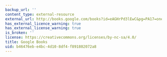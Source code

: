 ```yaml
---
backup_url: ''
content_type: external-resource
external_url: http://books.google.com/books?id=eAGHrPd3lEwC&pg=PA17=onepage
has_external_licence_warning: true
has_external_license_warning: true
is_broken: ''
license: https://creativecommons.org/licenses/by-nc-sa/4.0/
title: Google Books
uid: b46476eb-e4bc-4d10-8df4-f891802072a8
---
```

